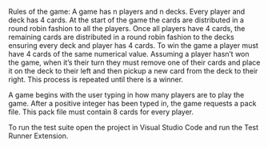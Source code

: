 Rules of the game:
A game has n players and n decks. Every player and deck has 4 cards. At the start of the game the cards are distributed in a round robin fashion to all the players. Once all players have 4 cards, the remaining cards are distributed in a round robin fashion to the decks  ensuring every  deck and player has 4 cards. To win the game a player must have 4 cards of the same numerical value. Assuming a player hasn’t won the game, when it’s their turn they must remove one of their cards and place it on the deck to their left and then pickup a new  card from the deck to their right. This process is repeated until there is a winner.

A game begins with the user typing in how many players are to play the game. After a positive integer has been typed in, the game requests a pack file. This pack file must contain 8 cards for every player.

To run the test suite open the project in Visual Studio Code and run the Test Runner Extension.
